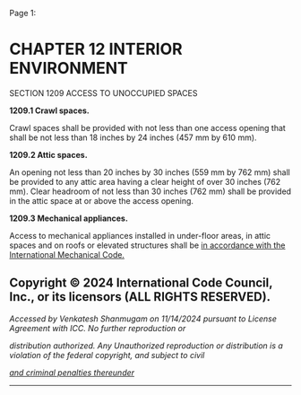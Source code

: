 Page 1:

# CHAPTER 12 INTERIOR ENVIRONMENT

 SECTION 1209
 ACCESS TO UNOCCUPIED SPACES


**1209.1 Crawl spaces.**


Crawl spaces shall be provided with not less than one access opening that shall be not less than 18 inches by 24 inches
(457 mm by 610 mm).


**1209.2 Attic spaces.**


An opening not less than 20 inches by 30 inches (559 mm by 762 mm) shall be provided to any attic area having a clear
height of over 30 inches (762 mm). Clear headroom of not less than 30 inches (762 mm) shall be provided in the attic
space at or above the access opening.


**1209.3 Mechanical appliances.**


Access to mechanical appliances installed in under-floor areas, in attic spaces and on roofs or elevated structures shall be
[in accordance with the International Mechanical Code.](http://codes.iccsafe.org/#IMC2021P1_Ch35_PromICC_RefStdIMC_21)

## Copyright © 2024 International Code Council, Inc., or its licensors (ALL RIGHTS RESERVED).

_Accessed by Venkatesh Shanmugam on 11/14/2024 pursuant to License Agreement with ICC. No further reproduction or_

_distribution authorized. Any Unauthorized reproduction or distribution is a violation of the federal copyright, and subject to civil_

_[and criminal penalties thereunder](http://codes.iccsafe.org/content/VACC2021P1/chapter-12-interior-environment#VACC2021P1_Ch12_Sec1209)_


-----



